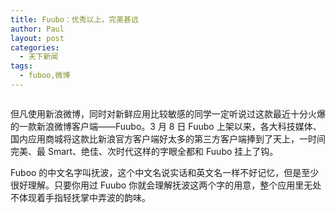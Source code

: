 ```yaml
---
title: Fuubo：优秀以上，完美甚远
author: Paul
layout: post
categories:
  - 天下新闻
tags:
  - fuboo,微博
---
```


<p style="text-align: center;">

  <img src="http://img.hz.mk/2013-0103/fuubo.jpg" alt="" />

</p>

但凡使用新浪微博，同时对新鲜应用比较敏感的同学一定听说过这款最近十分火爆的一款新浪微博客户端&mdash;&mdash;Fuubo。3 月 8 日 Fuubo 上架以来，各大科技媒体、国内应用商城将这款比新浪官方客户端好太多的第三方客户端捧到了天上，一时间完美、最 Smart、绝佳、次时代这样的字眼全都和 Fuubo 挂上了钩。

Fuboo 的中文名字叫抚波，这个中文名说实话和英文名一样不好记忆，但是至少很好理解。只要你用过 Fuubo 你就会理解抚波这两个字的用意，整个应用里无处不体现着手指轻抚掌中弄波的韵味。